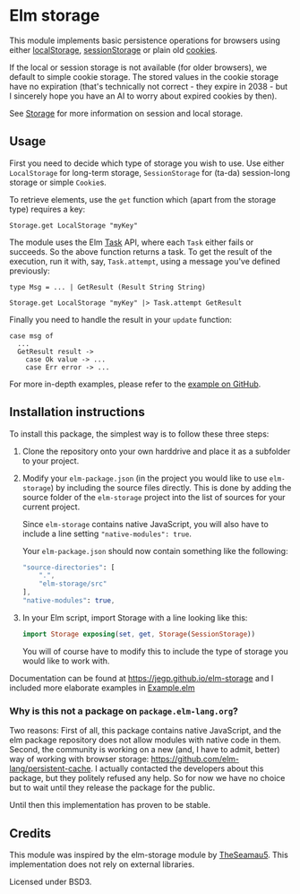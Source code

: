 # Elm storage

This module implements basic persistence operations for browsers using either
[localStorage](https://developer.mozilla.org/en-US/docs/Web/API/Window/localStorage),
[sessionStorage](https://developer.mozilla.org/en-US/docs/Web/API/Window/sessionStorage)
or plain old [cookies](https://developer.mozilla.org/en-US/docs/Web/HTTP/Cookies).

If the local or session storage is not available (for older browsers), we default to simple cookie
storage. The stored values in the cookie storage have no expiration (that's
technically not correct - they expire in 2038 - but I sincerely hope you have
an AI to worry about expired cookies by then).

See [Storage](https://developer.mozilla.org/en-US/docs/Web/API/Storage) for more
information on session and local storage.

## Usage
First you need to decide which type of storage you wish to use. Use either
``LocalStorage`` for long-term storage, ``SessionStorage`` for (ta-da)
session-long storage or simple ``Cookie``s.

To retrieve elements, use the ``get`` function which (apart from the storage
type) requires a key:

    Storage.get LocalStorage "myKey"

The module uses the Elm [Task](https://guide.elm-lang.org/error_handling/task.html)
API, where each ``Task`` either fails or succeeds. So the above function
returns a task. To get the result of the execution, run it with, say,
``Task.attempt``, using a message you've defined previously:

    type Msg = ... | GetResult (Result String String)

    Storage.get LocalStorage "myKey" |> Task.attempt GetResult

Finally you need to handle the result in your ``update`` function:

    case msg of
      ...
      GetResult result ->
        case Ok value -> ...
        case Err error -> ...

For more in-depth examples, please refer to the
[example on GitHub](https://github.com/Jegp/elm-storage/blob/master/Example.elm).

## Installation instructions
To install this package, the simplest way is to follow these three steps:

1. Clone the repository onto your own harddrive and place it as a subfolder to
   your project.
2. Modify your ``elm-package.json`` (in the project you would like to use
   ``elm-storage``) by including the source files directly. This is done by
   adding the source folder of the ``elm-storage`` project into the list of
   sources for your current project.

   Since ``elm-storage`` contains native
   JavaScript, you will also have to include a line setting
   ``"native-modules": true``.

   Your ``elm-package.json`` should now contain
   something like the following:
   ````elm
   "source-directories": [
       ".",
       "elm-storage/src"
   ],
   "native-modules": true,
   ````
3. In your Elm script, import Storage with a line looking like this:

   ````elm
   import Storage exposing(set, get, Storage(SessionStorage))
   ````

   You will of course have to modify this to include the type of storage you
   would like to work with.

Documentation can be found at https://jegp.github.io/elm-storage and I included
more elaborate examples in [Example.elm](https://github.com/Jegp/elm-storage/blob/master/Example.elm)

### Why is this not a package on ``package.elm-lang.org``?
Two reasons: First of all, this package contains native JavaScript, and the
elm package repository does not allow modules with native code in them.
Second, the community is working on a new (and, I have to admit, better) way
of working with browser storage: https://github.com/elm-lang/persistent-cache.
I actually contacted the developers about this package, but they politely
refused any help. So for now we have no choice but to wait until they release
the package for the public.

Until then this implementation has proven to be stable.

## Credits
This module was inspired by the elm-storage module by
[TheSeamau5](https://github.com/TheSeamau5/elm-storage). This implementation
does not rely on external libraries.

Licensed under BSD3.
